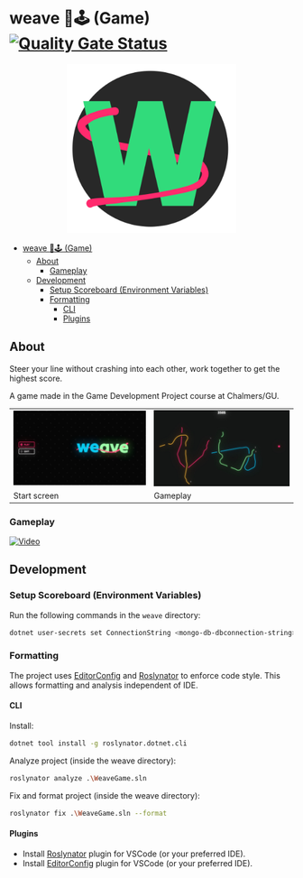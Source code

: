 # weave 🧵🕹️ (Game) [![Quality Gate Status](https://sonarcloud.io/api/project_badges/measure?project=weave-game_weave&metric=alert_status)](https://sonarcloud.io/summary/new_code?id=weave-game_weave)

<div align="center">
  <img width="300" src="readme/logo.png">
</div>

- [weave 🧵🕹️ (Game) ](#weave-️-game-)
  - [About](#about)
    - [Gameplay](#gameplay)
  - [Development](#development)
    - [Setup Scoreboard (Environment Variables)](#setup-scoreboard-environment-variables)
    - [Formatting](#formatting)
      - [CLI](#cli)
      - [Plugins](#plugins)

## About

Steer your line without crashing into each other, work together to get the highest score.

A game made in the Game Development Project course at Chalmers/GU.

<center>
  <table>
    <tr>
      <td>
        <img width="300" src="readme/start-screen.png">
      </td>
      <td>
        <img width="300" src="readme/in-game.png">
      </td>
    </tr>
    <tr>
      <td>Start screen</td>
      <td>Gameplay</td>
    </tr>
  </table>
</center>

### Gameplay

[![Video](https://img.youtube.com/vi/Fw0T2zQHsvo/maxresdefault.jpg)](https://youtu.be/Fw0T2zQHsvo?si=y7i0zsi_a19gQXTo)

## Development

### Setup Scoreboard (Environment Variables)

Run the following commands in the `weave` directory:

```bash
dotnet user-secrets set ConnectionString <mongo-db-dbconnection-string>
```

### Formatting

The project uses [EditorConfig](https://editorconfig.org/) and [Roslynator](https://github.com/dotnet/roslynator) to enforce code style. This allows formatting and analysis independent of IDE.

#### CLI

Install:

```bash
dotnet tool install -g roslynator.dotnet.cli
```

Analyze project (inside the weave directory):

```bash
roslynator analyze .\WeaveGame.sln
```

Fix and format project (inside the weave directory):

```bash
roslynator fix .\WeaveGame.sln --format
```

#### Plugins

- Install [Roslynator](https://marketplace.visualstudio.com/items?itemName=josefpihrt-vscode.roslynator) plugin for VSCode (or your preferred IDE).
- Install [EditorConfig](https://marketplace.visualstudio.com/items?itemName=EditorConfig.EditorConfig) plugin for VSCode (or your preferred IDE).
